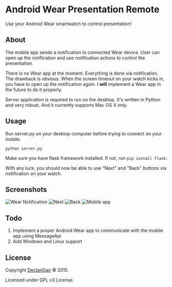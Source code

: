 # Android Wear Presentation Remote
Use your Android Wear smartwatch to control presentation!

## About
The mobile app sends a notification to connected Wear device. User can open up the notification and use notification actions to control the presentation. 

There is no Wear app at the moment. Everything is done via notification. The drawback is obvious. When the screen timeout on your watch kicks in, you have to open up the notification again. I **will** implement a Wear app in the future to do it properly.

Server application is required to run on the desktop. It's written in Python and very robust. And it currently supports Mac OS X only.

## Usage
Run server.py on your desktop computer before trying to connect on your mobile. 

```
python server.py
```
Make sure you have flask framework installed. If not, run `pip install flask`.

With any luck, you should now be able to use "Next" and "Back" buttons via notification on your watch.

## Screenshots

![Wear Notification](http://i.imgur.com/wn0Mn1y.png)
![Next](http://i.imgur.com/oTN2T5W.png)
![Back](http://i.imgur.com/Ajdabc4.png)
![Mobile app](http://i.imgur.com/rwMUwh5.png)


## Todo
1. Implement a proper Android Wear app to communicate with the mobile app using MessageApi
2. Add Windows and Linux support

## License
Copyright [DeclanGao](http://twitter.com/DeclanGao/) © 2015.

Licensed under GPL v3 License.